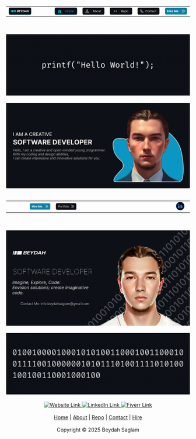 <div align="center">
    <!-- HEADER -->
    <table><tr>
        <td><a href="https://github.com/beydah">
            <img src="https://raw.githubusercontent.com/beydah/asset/main/logo/beydah_colorful_blue.png" align="left" alt="Logo Button">
        </a></td>
        <td style="width: 10%;"></td>
        <td><a href="https://github.com/beydah">
            <img src="https://raw.githubusercontent.com/beydah/asset/main/button/home_on.png" align="right" alt="Home Button">
        </a></td>
        <td><a href="https://beydahsaglam.com/about/">
            <img src="https://raw.githubusercontent.com/beydah/asset/main/button/about_off.png" align="right"  alt="About Button">
        </a></td>
        <td><a href="https://github.com/beydah?tab=repositories">
            <img src="https://raw.githubusercontent.com/beydah/asset/main/button/repo_off.png" align="right"  alt="Repo Button">
        </a></td>
        <td><a href="https://beydahsaglam.com/contact/">
            <img src="https://raw.githubusercontent.com/beydah/asset/main/button/contact_off.png" align="right" alt="Contact Button">
        </a></td>
        <td><a href="https://beydahsaglam.com/contact/">
            <img src="https://raw.githubusercontent.com/beydah/asset/main/button/hire_focus.png" align="right" alt="Hire Button">
        </a></td>
    </tr></table>
</div>
<div align="center">
    <!-- MAIN -->
    <br><br>
    <a href="https://github.com/beydah">
        <img src="https://raw.githubusercontent.com/beydah/asset/main/banner/profile_upper.gif" alt="Home Section 1">
    </a>
    <br><br>
    <a href="https://github.com/beydah">
        <img src="https://raw.githubusercontent.com/beydah/asset/main/image/profile_slide_1.png" alt="Home Section 2">
    </a>
    <br><br>
    <table><tr>
        <td><a href="https://beydahsaglam.com/contact/">
            <img src="https://raw.githubusercontent.com/beydah/asset/main/button/hire_focus.png" align="right" style="width: 50%;" alt="Hire Button">
        </a></td>
        <td><a href="https://beydahsaglam.com/project/">
            <img src="https://raw.githubusercontent.com/beydah/asset/main/button/portfolio_off.png" align="left" style="width: 50%;" alt="Portfolio Button">
        </a></td>
        <td style="width: 10%;"></td>
        <td style="width: 10%;"></td>
        <td style="width: 10%;"></td>
        <td style="width: 10%;"></td>
        <td><a href="https://www.linkedin.com/in/beydah/">
            <img src="https://raw.githubusercontent.com/beydah/asset/main/logo/linkedin_circle_colorful.png" style="width: 75%;" alt="LinkedIn Link">
        </a></td>      
    </tr></table>
    <br><br>
    <a href="https://github.com/beydah">
        <img src="https://raw.githubusercontent.com/beydah/asset/main/image/profile_slide_5.png" alt="Home Secion 3">
    </a>
    <br><br>
    <a href="https://github.com/beydah">
        <img src="https://raw.githubusercontent.com/beydah/asset/main/banner/profile_lower.gif" alt="Home Section 4">
    </a>
    <br><br>
</div>
<div align="center">
    <!-- FOOTER -->
    <a href="https://beydahsaglam.com">
        <img src="https://img.shields.io/badge/Website-%23000000.svg?style=for-the-badge&logo=googlechrome&logoColor=white" alt="Website Link">
    </a>
    <a href="https://linkedin.com/in/beydah">
        <img src="https://img.shields.io/badge/LinkedIn-%230077B5.svg?style=for-the-badge&logo=linkedin&logoColor=white" alt="LinkedIn Link">
    </a>
    <a href="https://www.fiverr.com/ilkaysaglam">
        <img src="https://img.shields.io/badge/Fiverr-%1DBF73.svg?style=for-the-badge&logoColor=white" alt="Fiverr Link">
    </a>
    <br><br>
    <a href="https://github.com/beydah">Home</a> |
    <a href="https://github.com/beydah/beydah/blob/main/profile/about.md">About</a> |
    <a href="https://github.com/beydah/beydah/blob/main/profile/repository.md">Repo</a> |
    <a href="https://github.com/beydah/beydah/blob/main/profile/contact.md">Contact</a> |
    <a href="https://github.com/beydah/beydah/blob/main/profile/contact.md">Hire</a>
    <br><br>
    Copyright © 2025 Beydah Saglam
</div>
